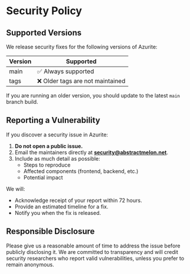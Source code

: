 # Security Policy

## Supported Versions
We release security fixes for the following versions of Azurite:

| Version | Supported |
| ------- | ---------- |
| main    | ✅ Always supported |
| tags    | ❌ Older tags are not maintained |

If you are running an older version, you should update to the latest `main` branch build.

## Reporting a Vulnerability
If you discover a security issue in Azurite:

1. **Do not open a public issue.**
2. Email the maintainers directly at **security@abstractmelon.net**.
3. Include as much detail as possible:
   - Steps to reproduce
   - Affected components (frontend, backend, etc.)
   - Potential impact

We will:
- Acknowledge receipt of your report within 72 hours.
- Provide an estimated timeline for a fix.
- Notify you when the fix is released.

## Responsible Disclosure
Please give us a reasonable amount of time to address the issue before publicly disclosing it.
We are committed to transparency and will credit security researchers who report valid vulnerabilities, unless you prefer to remain anonymous.
